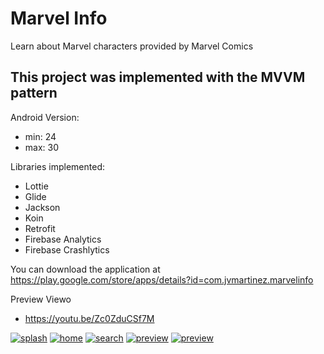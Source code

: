 # Marvel Info
Learn about Marvel characters provided by Marvel Comics
 
 
 ## This project was implemented with the MVVM pattern

Android Version:
 * min: 24
 * max: 30

Libraries implemented:
* Lottie
* Glide
* Jackson
* Koin
* Retrofit
* Firebase Analytics
* Firebase Crashlytics

You can download the application at https://play.google.com/store/apps/details?id=com.jvmartinez.marvelinfo

Preview Viewo
* https://youtu.be/Zc0ZduCSf7M



[![splash](capture/splash.png)](capture/splash.png)
[![home](capture/home.png)](capture/home.png)
[![search](capture/search.png)](capture/search.png)
[![preview](capture/preview_1.png)](capture/preview_1.png)
[![preview](capture/preview_2.png)](capture/preview_2.png)
